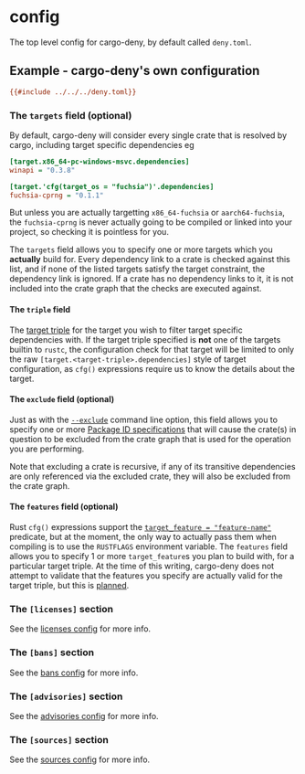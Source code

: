 # config

The top level config for cargo-deny, by default called `deny.toml`.

## Example - cargo-deny's own configuration

```ini
{{#include ../../../deny.toml}}
```

### The `targets` field (optional)

By default, cargo-deny will consider every single crate that is resolved by cargo, including target specific dependencies eg

```ini
[target.x86_64-pc-windows-msvc.dependencies]
winapi = "0.3.8"

[target.'cfg(target_os = "fuchsia")'.dependencies]
fuchsia-cprng = "0.1.1"
```

But unless you are actually targetting `x86_64-fuchsia` or `aarch64-fuchsia`, the `fuchsia-cprng` is never actually going to be compiled or linked into your project, so checking it is pointless for you.

The `targets` field allows you to specify one or more targets which you **actually** build for. Every dependency link to a crate is checked against this list, and if none of the listed targets satisfy the target constraint, the dependency link is ignored. If a crate has no dependency links to it, it is not included into the crate graph that the checks are executed against.

#### The `triple` field

The [target triple](https://forge.rust-lang.org/release/platform-support.html) for the target you wish to filter target specific dependencies with. If the target triple specified is **not** one of the targets builtin to `rustc`, the configuration check for that target will be limited to only the raw `[target.<target-triple>.dependencies]` style of target configuration, as `cfg()` expressions require us to know the details about the target.

#### The `exclude` field (optional)

Just as with the [`--exclude`](../cli/common.md#--exclude) command line option, this field allows you to specify one or more [Package ID specifications](https://doc.rust-lang.org/cargo/commands/cargo-pkgid.html) that will cause the crate(s) in question to be excluded from the crate graph that is used for the operation you are performing.

Note that excluding a crate is recursive, if any of its transitive dependencies are only referenced via the excluded crate, they will also be excluded from the crate graph.

#### The `features` field (optional)

Rust `cfg()` expressions support the [`target_feature = "feature-name"`](https://doc.rust-lang.org/reference/attributes/codegen.html#the-target_feature-attribute) predicate, but at the moment, the only way to actually pass them when compiling is to use the `RUSTFLAGS` environment variable. The `features` field allows you to specify 1 or more `target_feature`s you plan to build with, for a particular target triple. At the time of this writing, cargo-deny does not attempt to validate that the features you specify are actually valid for the target triple, but this is [planned](https://github.com/EmbarkStudios/cfg-expr/issues/1).

### The `[licenses]` section

See the [licenses config](licenses/cfg.html) for more info.

### The `[bans]` section

See the [bans config](bans/cfg.html) for more info.

### The `[advisories]` section

See the [advisories config](advisories/cfg.html) for more info.

### The `[sources]` section

See the [sources config](sources/cfg.html) for more info.
